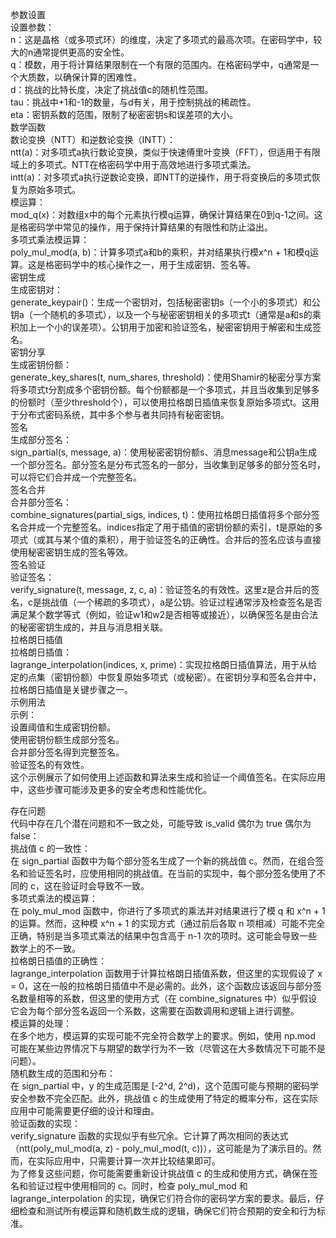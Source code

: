 参数设置<br>
设置参数：<br>
n：这是晶格（或多项式环）的维度，决定了多项式的最高次项。在密码学中，较大的n通常提供更高的安全性。<br>
q：模数，用于将计算结果限制在一个有限的范围内。在格密码学中，q通常是一个大质数，以确保计算的困难性。<br>
d：挑战的比特长度，决定了挑战值c的随机性范围。<br>
tau：挑战中+1和-1的数量，与d有关，用于控制挑战的稀疏性。<br>
eta：密钥系数的范围，限制了秘密密钥s和误差项的大小。<br>
数学函数<br>
数论变换（NTT）和逆数论变换（INTT）：<br>
ntt(a)：对多项式a执行数论变换，类似于快速傅里叶变换（FFT），但适用于有限域上的多项式。NTT在格密码学中用于高效地进行多项式乘法。<br>
intt(a)：对多项式a执行逆数论变换，即NTT的逆操作，用于将变换后的多项式恢复为原始多项式。<br>
模运算：<br>
mod_q(x)：对数组x中的每个元素执行模q运算，确保计算结果在0到q-1之间。这是格密码学中常见的操作，用于保持计算结果的有限性和防止溢出。<br>
多项式乘法模运算：<br>
poly_mul_mod(a, b)：计算多项式a和b的乘积，并对结果执行模x^n + 1和模q运算。这是格密码学中的核心操作之一，用于生成密钥、签名等。<br>
密钥生成<br>
生成密钥对：<br>
generate_keypair()：生成一个密钥对，包括秘密密钥s（一个小的多项式）和公钥a（一个随机的多项式），以及一个与秘密密钥相关的多项式t（通常是a和s的乘积加上一个小的误差项）。公钥用于加密和验证签名，秘密密钥用于解密和生成签名。<br>
密钥分享<br>
生成密钥份额：<br>
generate_key_shares(t, num_shares, threshold)：使用Shamir的秘密分享方案将多项式t分割成多个密钥份额。每个份额都是一个多项式，并且当收集到足够多的份额时（至少threshold个），可以使用拉格朗日插值来恢复原始多项式t。这用于分布式密码系统，其中多个参与者共同持有秘密密钥。<br>
签名<br>
生成部分签名：<br>
sign_partial(s, message, a)：使用秘密密钥份额s、消息message和公钥a生成一个部分签名。部分签名是分布式签名的一部分，当收集到足够多的部分签名时，可以将它们合并成一个完整签名。<br>
签名合并<br>
合并部分签名：<br>
combine_signatures(partial_sigs, indices, t)：使用拉格朗日插值将多个部分签名合并成一个完整签名。indices指定了用于插值的密钥份额的索引，t是原始的多项式（或其与某个值的乘积），用于验证签名的正确性。合并后的签名应该与直接使用秘密密钥生成的签名等效。<br>
签名验证<br>
验证签名：<br>
verify_signature(t, message, z, c, a)：验证签名的有效性。这里z是合并后的签名，c是挑战值（一个稀疏的多项式），a是公钥。验证过程通常涉及检查签名是否满足某个数学等式（例如，验证w1和w2是否相等或接近），以确保签名是由合法的秘密密钥生成的，并且与消息相关联。<br>
拉格朗日插值<br>
拉格朗日插值：<br>
lagrange_interpolation(indices, x, prime)：实现拉格朗日插值算法，用于从给定的点集（密钥份额）中恢复原始多项式（或秘密）。在密钥分享和签名合并中，拉格朗日插值是关键步骤之一。<br>
示例用法<br>
示例：<br>
设置阈值和生成密钥份额。<br>
使用密钥份额生成部分签名。<br>
合并部分签名得到完整签名。<br>
验证签名的有效性。<br>
这个示例展示了如何使用上述函数和算法来生成和验证一个阈值签名。在实际应用中，这些步骤可能涉及更多的安全考虑和性能优化。<br>



存在问题<br>
代码中存在几个潜在问题和不一致之处，可能导致 is_valid 偶尔为 true 偶尔为 false：<br>
挑战值 c 的一致性：<br>
在 sign_partial 函数中为每个部分签名生成了一个新的挑战值 c。然而，在组合签名和验证签名时，应使用相同的挑战值。在当前的实现中，每个部分签名使用了不同的 c，这在验证时会导致不一致。<br>
多项式乘法的模运算：<br>
在 poly_mul_mod 函数中，你进行了多项式的乘法并对结果进行了模 q 和 x^n + 1 的运算。然而，这种模 x^n + 1 的实现方式（通过前后各取 n 项相减）可能不完全正确，特别是当多项式乘法的结果中包含高于 n-1 次的项时。这可能会导致一些数学上的不一致。<br>
拉格朗日插值的正确性：<br>
lagrange_interpolation 函数用于计算拉格朗日插值系数，但这里的实现假设了 x = 0，这在一般的拉格朗日插值中不是必需的。此外，这个函数应该返回与部分签名数量相等的系数，但这里的使用方式（在 combine_signatures 中）似乎假设它会为每个部分签名返回一个系数，这需要在函数调用和逻辑上进行调整。<br>
模运算的处理：<br>
在多个地方，模运算的实现可能不完全符合数学上的要求。例如，使用 np.mod 可能在某些边界情况下与期望的数学行为不一致（尽管这在大多数情况下可能不是问题）。<br>
随机数生成的范围和分布：<br>
在 sign_partial 中，y 的生成范围是 [-2^d, 2^d)，这个范围可能与预期的密码学安全参数不完全匹配。此外，挑战值 c 的生成使用了特定的概率分布，这在实际应用中可能需要更仔细的设计和理由。<br>
验证函数的实现：<br>
verify_signature 函数的实现似乎有些冗余。它计算了两次相同的表达式（ntt(poly_mul_mod(a, z) - poly_mul_mod(t, c))），这可能是为了演示目的。然而，在实际应用中，只需要计算一次并比较结果即可。<br>
为了修复这些问题，你可能需要重新设计挑战值 c 的生成和使用方式，确保在签名和验证过程中使用相同的 c。同时，检查 poly_mul_mod 和 lagrange_interpolation 的实现，确保它们符合你的密码学方案的要求。最后，仔细检查和测试所有模运算和随机数生成的逻辑，确保它们符合预期的安全和行为标准。<br>
